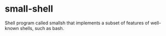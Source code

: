 # small-shell
Shell program called smallsh that implements a subset of  features of well-known shells, such as bash.

